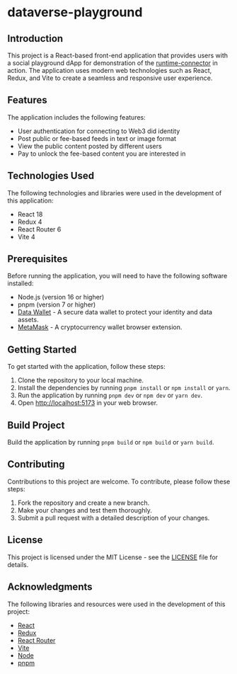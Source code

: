 # dataverse-playground

## Introduction

This project is a React-based front-end application that provides users with a social playground dApp for demonstration of the [runtime-connector](https://www.npmjs.com/package/@dataverse/runtime-connector) in action. The application uses modern web technologies such as React, Redux, and Vite to create a seamless and responsive user experience.

## Features

The application includes the following features:

- User authentication for connecting to Web3 did identity
- Post public or fee-based feeds in text or image format
- View the public content posted by different users
- Pay to unlock the fee-based content you are interested in

## Technologies Used

The following technologies and libraries were used in the development of this application:

- React 18
- Redux 4
- React Router 6
- Vite 4

## Prerequisites

Before running the application, you will need to have the following software installed:

- Node.js (version 16 or higher)
- pnpm (version 7 or higher)
- [Data Wallet](https://chrome.google.com/webstore/detail/dataverse/kcigpjcafekokoclamfendmaapcljead) - A secure data wallet to protect your identity and data assets.
- [MetaMask](https://chrome.google.com/webstore/detail/metamask/nkbihfbeogaeaoehlefnkodbefgpgknn) - A cryptocurrency wallet browser extension.

## Getting Started

To get started with the application, follow these steps:

1. Clone the repository to your local machine.
2. Install the dependencies by running `pnpm install` or `npm install` or `yarn`.
3. Run the application by running `pnpm dev` or `npm dev` or `yarn dev`.
4. Open [http://localhost:5173](http://localhost:5173) in your web browser.

## Build Project

Build the application by running `pnpm build` or `npm build` or `yarn build`.

## Contributing

Contributions to this project are welcome. To contribute, please follow these steps:

1. Fork the repository and create a new branch.
2. Make your changes and test them thoroughly.
3. Submit a pull request with a detailed description of your changes.

## License

This project is licensed under the MIT License - see the [LICENSE](LICENSE) file for details.

## Acknowledgments

The following libraries and resources were used in the development of this project:

- [React](https://reactjs.org/)
- [Redux](https://redux.js.org/)
- [React Router](https://reactrouter.com/)
- [Vite](https://vitejs.cn/)
- [Node](https://nodejs.org/)
- [pnpm](https://pnpm.io/)

